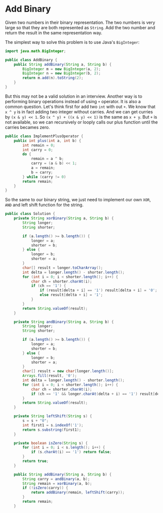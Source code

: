 # Add Binary

Given two numbers in their binary representation. The two numbers is very large so that
they are both represented as `String`. Add the two number and return the result in the same
representation way.

The simplest way to solve this problem is to use Java's `BigInteger`:

```java
import java.math.BigInteger;

public class AddBinary {
    public String addBinary(String a, String b) {
        BigInteger m = new BigInteger(a, 2);
        BigInteger n = new BigInteger(b, 2);
        return m.add(n).toString(2);
    }
}
```

But this may not be a valid solution in an interview. Another way is to performing binary operations
instead of using `+` operator. It is also a common question. Let's think first for add two `int` with out `+`.
We know that `x ^ y` is in fact adding two integer without carries. And we can get curries by `(x & y) << 1`.
So `(x ^ y) + ((x & y) << 1)` is the same as `x + y`. But `+` is not available, so we can recursively or looply calls
our plus function until the carries becames zero.

```java
public class ImplementPlusOperator {
    public int plus(int a, int b) {
        int remain = 0;
        int carry = 0;
        do {
            remain = a ^ b;
            carry = (a & b) << 1;
            a = remain;
            b = carry;
        } while (carry != 0)
        return remain;
    }
}
```

So the same to our binary string, we just need to implement our own `XOR`, `AND` and left shift function
for the string.

```java
public class Solution {
    private String xorBinary(String a, String b) {
        String longer;
        String shorter;

        if (a.length() >= b.length()) {
            longer = a;
            shorter = b;
        } else {
            longer = b;
            shorter = a;
        }
        char[] result = longer.toCharArray();
        int delta = longer.length() - shorter.length();
        for (int i = 0; i < shorter.length(); i++) {
            char ch = shorter.charAt(i);
            if (ch == '1') {
                if (result[delta + i] == '1') result[delta + i] = '0';
                else result[delta + i] = '1';
            }
        }
        return String.valueOf(result);
    }

    private String andBinary(String a, String b) {
        String longer;
        String shorter;

        if (a.length() >= b.length()) {
            longer = a;
            shorter = b;
        } else {
            longer = b;
            shorter = a;
        }
        char[] result = new char[longer.length()];
        Arrays.fill(result, '0');
        int delta = longer.length() - shorter.length();
        for (int i = 0; i < shorter.length(); i++) {
            char ch = shorter.charAt(i);
            if (ch == '1' && longer.charAt(delta + i) == '1') result[delta + i] = '1';
        }
        return String.valueOf(result);
    }

    private String leftShift(String s) {
        s = s + "0";
        int first1 = s.indexOf('1');
        return s.substring(first1);
    }

    private boolean isZero(String s) {
        for (int i = 0; i < s.length(); i++) {
            if (s.charAt(i) == '1') return false;
        }
        return true;
    }

    public String addBinary(String a, String b) {
        String carry = andBinary(a, b);
        String remain = xorBinary(a, b);
        if (!isZero(carry)) {
            return addBinary(remain, leftShift(carry));
        }
        return remain;
    }
```
